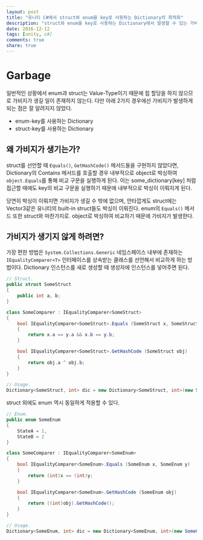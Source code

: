 ```yaml
---
layout: post
title: "유니티 C#에서 struct와 enum을 key로 사용하는 Dictionary의 최적화"
description: "struct와 enum을 key로 사용하는 Dictionary에서 발생할 수 있는 가비지들과, 최적화의 방법으로 IEqualityComparer를 통한 방법에 대해 알아본다."
date: 2016-12-12
tags: [unity, c#]
comments: true
share: true
---
```


# Garbage
일반적인 상황에서 enum과 struct는 Value-Type이기 때문에 힙 할당을 하지 않으므로 가비지가 생길 일이 존재하지 않는다.
다만 아래 2가지 경우에선 가비지가 발생하게 되는 점은 잘 알려지지 않았다.

* enum-key를 사용하는 Dictionary
* struct-key를 사용하는 Dictionary

## 왜 가비지가 생기는가?
struct를 선언할 때 `Equals()`, `GetHashCode()` 메서드들을 구현하지 않았다면, Dictionary의 Contains 메서드를 호출할 경우 내부적으로 object로 박싱하여 `object.Equals`를 통해 비교 구문을 실행하게 된다.
이는 some_dictionary[key] 처럼 접근할 때에도 key의 비교 구문을 실행하기 때문에 내부적으로 박싱이 이뤄지게 된다.

당연히 박싱이 이뤄지면 가비지가 생길 수 밖에 없으며, 안타깝게도 struct에는 Vector3같은 유니티의 built-in struct들도 박싱이 이뤄진다.
enum의 `Equals()` 메서드 또한 struct와 마찬가지로. object로 박싱하여 비교하기 때문에 가비지가 발생한다.

## 가비지가 생기지 않게 하려면?
가장 편한 방법은 `System.Collections.Generic` 네임스페이스 내부에 존재하는 `IEqualityComparer<T>` 인터페이스를 상속받는 클래스를 선언해서 비교하게 하는 방법이다.
Dictionary 인스턴스를 새로 생성할 때 생성자에 인스턴스를 넣어주면 된다.

```csharp
// Struct.
public struct SomeStruct
{
    public int a, b;
}

class SomeComparer : IEqualityComparer<SomeStruct>
{
    bool IEqualityComparer<SomeStruct>.Equals (SomeStruct x, SomeStruct y)
    {
        return x.a == y.a && x.b == y.b;
    }

    bool IEqualityComparer<SomeStruct>.GetHashCode (SomeStruct obj)
    {
        return obj.a ^ obj.b;
    }
}

// Usage.
Dictionary<SomeStruct, int> dic = new Dictionary<SomeStruct, int>(new SomeComparer());
```

struct 외에도 enum 역시 동일하게 적용할 수 있다.

```csharp
// Enum.
public enum SomeEnum
{
    StateA = 1,
    StateB = 2
}

class SomeComparer : IEqualityComparer<SomeEnum>
{
    bool IEqualityComparer<SomeEnum>.Equals (SomeEnum x, SomeEnum y)
    {
        return (int)x == (int)y;
    }

    bool IEqualityComparer<SomeEnum>.GetHashCode (SomeEnum obj)
    {
        return ((int)obj).GetHashCode();
    }
}

// Usage.
Dictionary<SomeEnum, int> dic = new Dictionary<SomeEnum, int>(new SomeComparer());
```
